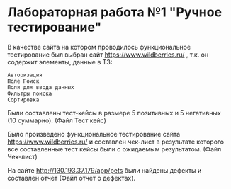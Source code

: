 # Лабораторная работа №1 "Ручное тестирование"

В качестве сайта на котором проводилось функциональное тестирование был выбран сайт https://www.wildberries.ru/ , т.к. он содержит элементы, данные в ТЗ:

    Авторизация
    Поле Поиск
    Поля для ввода данных
    Фильтры поиска
    Сортировка

Были составлены тест-кейсы в размере 5 позитивных и 5 негативных (10 суммарно). (Файл Тест кейс)

Было произведено функциональное тестирование сайта https://www.wildberries.ru/ и составлен чек-лист в результате которого все составленные тест кейсы были с ожидаемым результатом. (Файл Чек-лист)

На сайте http://130.193.37.179/app/pets были найдены дефекты и составлен отчет (Файл отчет о дефектах).
